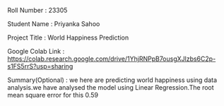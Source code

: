 Roll Number       :   23305

Student Name      :   Priyanka Sahoo

Project Title     :   World Happiness Prediction

Google Colab Link :   https://colab.research.google.com/drive/1YhjRNPpB7ousgXJlzbs6C2p-s1FS5rrS?usp=sharing

Summary(Optional) :   we here are predicting world happiness using data analysis.we have analysed the model using Linear Regression.The root mean square error for this 0.59
